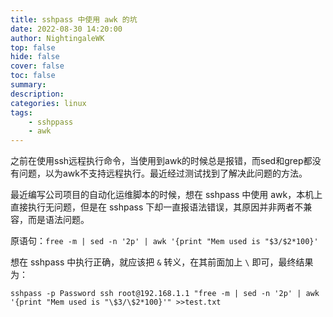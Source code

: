 ```yaml
---
title: sshpass 中使用 awk 的坑
date: 2022-08-30 14:20:00
author: NightingaleWK
top: false
hide: false
cover: false
toc: false
summary: 
description: 
categories: linux
tags:
    - sshppass
    - awk
---
```

之前在使用ssh远程执行命令，当使用到awk的时候总是报错，而sed和grep都没有问题，以为awk不支持远程执行。最近经过测试找到了解决此问题的方法。

最近编写公司项目的自动化运维脚本的时候，想在 sshpass 中使用 awk，本机上直接执行无问题，但是在 sshpass 下却一直报语法错误，其原因并非两者不兼容，而是语法问题。

<!--more-->

原语句：``free -m | sed -n '2p' | awk '{print "Mem used is "$3/$2*100}'``

想在 sshpass 中执行正确，就应该把 ``&`` 转义，在其前面加上 ``\`` 即可，最终结果为：

```
sshpass -p Password ssh root@192.168.1.1 "free -m | sed -n '2p' | awk '{print "Mem used is "\$3/\$2*100}'" >>test.txt
```